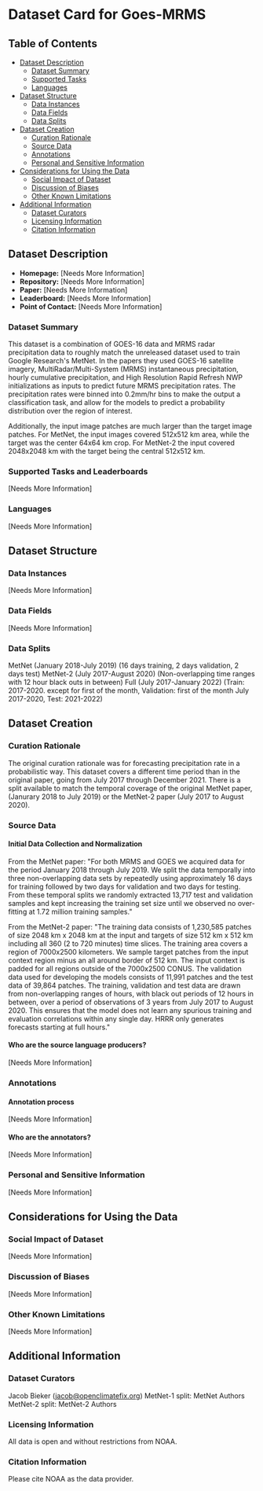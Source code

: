 # Dataset Card for Goes-MRMS

## Table of Contents
- [Dataset Description](#dataset-description)
  - [Dataset Summary](#dataset-summary)
  - [Supported Tasks](#supported-tasks-and-leaderboards)
  - [Languages](#languages)
- [Dataset Structure](#dataset-structure)
  - [Data Instances](#data-instances)
  - [Data Fields](#data-instances)
  - [Data Splits](#data-instances)
- [Dataset Creation](#dataset-creation)
  - [Curation Rationale](#curation-rationale)
  - [Source Data](#source-data)
  - [Annotations](#annotations)
  - [Personal and Sensitive Information](#personal-and-sensitive-information)
- [Considerations for Using the Data](#considerations-for-using-the-data)
  - [Social Impact of Dataset](#social-impact-of-dataset)
  - [Discussion of Biases](#discussion-of-biases)
  - [Other Known Limitations](#other-known-limitations)
- [Additional Information](#additional-information)
  - [Dataset Curators](#dataset-curators)
  - [Licensing Information](#licensing-information)
  - [Citation Information](#citation-information)

## Dataset Description

- **Homepage:** [Needs More Information]
- **Repository:** [Needs More Information]
- **Paper:** [Needs More Information]
- **Leaderboard:** [Needs More Information]
- **Point of Contact:** [Needs More Information]

### Dataset Summary

This dataset is a combination of GOES-16 data and MRMS radar precipitation data to roughly match the unreleased dataset used to train Google Research's MetNet. In the papers they used GOES-16 satellite imagery, MultiRadar/Multi-System (MRMS) instantaneous precipitation, hourly cumulative precipitation, and High Resolution Rapid Refresh NWP initializations as inputs to predict future MRMS precipitation rates. The precipitation rates were binned into 0.2mm/hr bins to make the output a classification task, and allow for the models to predict a probability distribution over the region of interest. 

 Additionally, the input image patches are much larger than the target image patches. For MetNet, the input images covered 512x512 km area, while the target was the center 64x64 km crop. For MetNet-2 the input covered 2048x2048 km with the target being the central 512x512 km. 

### Supported Tasks and Leaderboards

[Needs More Information]

### Languages

[Needs More Information]

## Dataset Structure

### Data Instances

[Needs More Information]

### Data Fields

[Needs More Information]

### Data Splits

MetNet (January 2018-July 2019) (16 days training, 2 days validation, 2 days test)
MetNet-2 (July 2017-August 2020) (Non-overlapping time ranges with 12 hour black outs in between)
Full (July 2017-January 2022) (Train: 2017-2020. except for first of the month, Validation: first of the month July 2017-2020, Test: 2021-2022)

## Dataset Creation

### Curation Rationale

The original curation rationale was for forecasting precipitation rate in a probabilistic way. This dataset covers a different time period than in the original paper, going from July 2017 through December 2021. There is a split available to match the temporal coverage of the original MetNet paper, (Janurary 2018 to July 2019) or the MetNet-2 paper (July 2017 to August 2020).

### Source Data

#### Initial Data Collection and Normalization

From the MetNet paper: "For both MRMS and GOES we acquired data for the period January 2018 through July 2019.  We split the data temporally into three non-overlapping data sets by repeatedly using approximately 16 days for training followed by two days for validation and two days for testing.  From these temporal splits we randomly extracted 13,717 test and validation samples and kept increasing the training set size until we observed no over-fitting at 1.72 million training samples."

From the MetNet-2 paper: "The training data consists of 1,230,585 patches of size 2048 km x 2048 km at the input and targets of size 512 km x 512 km including all 360 (2 to 720 minutes) time slices.  The training area covers a region of 7000x2500 kilometers.  We sample target patches from the input context region minus an all around border of 512 km.  The input context is padded for all regions outside of the 7000x2500 CONUS. The validation data used for developing the models consists of 11,991 patches and the test data of 39,864 patches.  The training, validation and test data are drawn from non-overlapping ranges of hours, with black out periods of 12 hours in between, over a period of observations of 3 years from July 2017 to August 2020.  This ensures that the model does not learn any spurious training and evaluation correlations within any single day.  HRRR only generates forecasts starting at full hours."

#### Who are the source language producers?

[Needs More Information]

### Annotations

#### Annotation process

[Needs More Information]

#### Who are the annotators?

[Needs More Information]

### Personal and Sensitive Information

[Needs More Information]

## Considerations for Using the Data

### Social Impact of Dataset

[Needs More Information]

### Discussion of Biases

[Needs More Information]

### Other Known Limitations

[Needs More Information]

## Additional Information

### Dataset Curators

Jacob Bieker (jacob@openclimatefix.org)
MetNet-1 split: MetNet Authors
MetNet-2 split: MetNet-2 Authors

### Licensing Information

All data is open and without restrictions from NOAA.

### Citation Information

Please cite NOAA as the data provider.